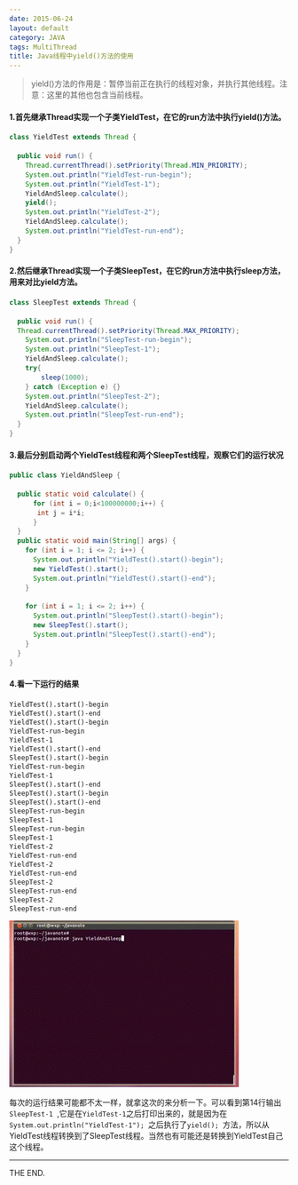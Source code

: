 ```yaml
---
date: 2015-06-24
layout: default
category: JAVA
tags: MultiThread
title: Java线程中yield()方法的使用
---
```


> yield()方法的作用是：暂停当前正在执行的线程对象，并执行其他线程。注意：这里的其他也包含当前线程。

<!--more-->

#### 1.首先继承Thread实现一个子类YieldTest，在它的run方法中执行yield()方法。

```java
class YieldTest extends Thread {

  public void run() {
    Thread.currentThread().setPriority(Thread.MIN_PRIORITY);
    System.out.println("YieldTest-run-begin");
    System.out.println("YieldTest-1"); 
    YieldAndSleep.calculate();
    yield();
    System.out.println("YieldTest-2");
    YieldAndSleep.calculate(); 
    System.out.println("YieldTest-run-end");
  }
}
```

#### 2.然后继承Thread实现一个子类SleepTest，在它的run方法中执行sleep方法，用来对比yield方法。

```java
class SleepTest extends Thread {
  
  public void run() {
  Thread.currentThread().setPriority(Thread.MAX_PRIORITY);
    System.out.println("SleepTest-run-begin");
    System.out.println("SleepTest-1"); 
    YieldAndSleep.calculate();
    try{  
        sleep(1000);
    } catch (Exception e) {}  
    System.out.println("SleepTest-2"); 
    YieldAndSleep.calculate();  
    System.out.println("SleepTest-run-end");
  }   
}  

```

#### 3.最后分别启动两个YieldTest线程和两个SleepTest线程，观察它们的运行状况

```java
public class YieldAndSleep {

  public static void calculate() {
      for (int i = 0;i<100000000;i++) {
       int j = i*i;
      }
  }
  public static void main(String[] args) {   
    for (int i = 1; i <= 2; i++) { 
      System.out.println("YieldTest().start()-begin");  
      new YieldTest().start(); 
      System.out.println("YieldTest().start()-end");  
    }   
    
    for (int i = 1; i <= 2; i++) { 
      System.out.println("SleepTest().start()-begin");  
      new SleepTest().start(); 
      System.out.println("SleepTest().start()-end");  
    }  
  }  
}
```

#### 4.看一下运行的结果

```
YieldTest().start()-begin
YieldTest().start()-end
YieldTest().start()-begin
YieldTest-run-begin
YieldTest-1
YieldTest().start()-end
SleepTest().start()-begin
YieldTest-run-begin
YieldTest-1
SleepTest().start()-end
SleepTest().start()-begin
SleepTest().start()-end
SleepTest-run-begin
SleepTest-1 
SleepTest-run-begin
SleepTest-1
YieldTest-2
YieldTest-run-end
YieldTest-2
YieldTest-run-end
SleepTest-2
SleepTest-run-end
SleepTest-2
SleepTest-run-end
```

![0624_yield.gif](/src/imgs/1506/0624_yield.gif)

每次的运行结果可能都不太一样，就拿这次的来分析一下。可以看到第14行输出`SleepTest-1 `,它是在`YieldTest-1`之后打印出来的，就是因为在`System.out.println("YieldTest-1"); `之后执行了`yield(); `方法，所以从YieldTest线程转换到了SleepTest线程。当然也有可能还是转换到YieldTest自己这个线程。

- - -
THE END.